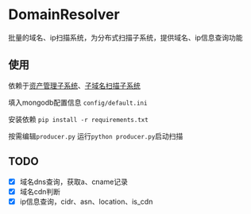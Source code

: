 # DomainResolver
批量的域名、ip扫描系统，为分布式扫描子系统，提供域名、ip信息查询功能
## 使用
依赖于[资产管理子系统](https://github.com/smilexxfire/AssertManager)、[子域名扫描子系统](https://github.com/smilexxfire/SubdomainScan)

填入mongodb配置信息 `config/default.ini`

安装依赖 `pip install -r requirements.txt`

按需编辑`producer.py` 运行`python producer.py`启动扫描
## TODO
- [x] 域名dns查询，获取a、cname记录
- [x] 域名cdn判断
- [x] ip信息查询，cidr、asn、location、is_cdn
